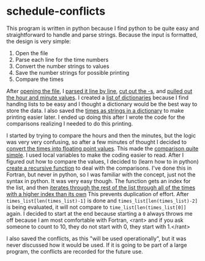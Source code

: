 # schedule-conflicts

This program is written in python because I find python to be quite easy and straightforward to 
handle and parse strings.  Because the input is formatted, the design is very simple:
1. Open the file
2. Parse each line for the time numbers
3. Convert the number strings to values
4. Save the number strings for possible printing
5. Compare the times

After [opening the file](https://github.com/byrdman1982/schedule-conflicts/blob/main/schedule_conflict.py#L62),
I [parsed it line by line](https://github.com/byrdman1982/schedule-conflicts/blob/main/schedule_conflict.py#L67),
[cut out the -s](https://github.com/byrdman1982/schedule-conflicts/blob/main/schedule_conflict.py#L69),
and 
[pulled out the hour and minute values](https://github.com/byrdman1982/schedule-conflicts/blob/main/schedule_conflict.py#L75).
I created a 
[list of dictionaries](https://github.com/byrdman1982/schedule-conflicts/blob/main/schedule_conflict.py#L75) 
because I find handlng lists to be easy and I thought a dictionary would be the best way to store the data. I also
saved the
[times as strings in a dictionary](https://github.com/byrdman1982/schedule-conflicts/blob/main/schedule_conflict.py#L78)
to make printing easier later.  I ended up doing this after I wrote the code for the comparisons realizing I needed
to do this printing.

I started by trying to compare the hours and then the minutes, but the logic was very very confusing,
so after a few minutes of thought I decided to 
[convert the times into floating point values](https://github.com/byrdman1982/schedule-conflicts/blob/main/schedule_conflict.py#L21).
This made the 
[comparison quite simple](https://github.com/byrdman1982/schedule-conflicts/blob/main/schedule_conflict.py#L36).
I used local variables to make the coding easier to read. After I figured out how to compare the values, 
I decided to (learn how to in python) 
[create a recursive function](https://github.com/byrdman1982/schedule-conflicts/blob/main/schedule_conflict.py#L44) 
to deal with the comparisons. I've done this in Fortran, but never in python, so I was familiar with the
concept, just not the syntax in python.  It was very easy though.  The function gets an index for the list, and then
[iterates through the rest of the list through all of the times with a higher index than its 
own](https://github.com/byrdman1982/schedule-conflicts/blob/main/schedule_conflict.py#L24)
This prevents duplication of effort.  After `times_list[len(times_list)-1]` is done and `times_list[len(times_list)-2]` 
is being evaluated, it will not compare to `time_list[len(times_list[0]]` again.  I decided to start at the end because 
starting a `0` always throws me off because I am most comfortable with Fortran, \<rant> and if you ask someone to count to 10,
they do not start with 0, they start with 1.\</rant>

I also saved the conflicts, as this "will be used operationally", but it was never discussed how it would be used.  If it is
going to be part of a large program, the conflicts are recorded for the future use.
